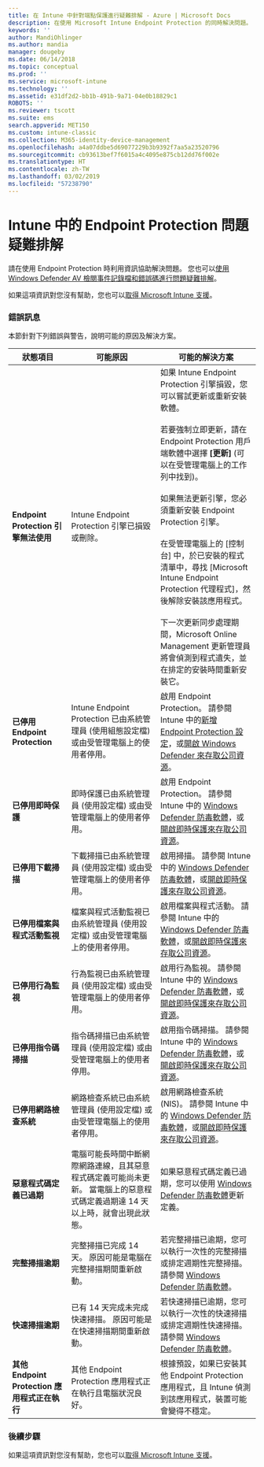 ```yaml
---
title: 在 Intune 中針對端點保護進行疑難排解 - Azure | Microsoft Docs
description: 在使用 Microsoft Intune Endpoint Protection 的同時解決問題。
keywords: ''
author: MandiOhlinger
ms.author: mandia
manager: dougeby
ms.date: 06/14/2018
ms.topic: conceptual
ms.prod: ''
ms.service: microsoft-intune
ms.technology: ''
ms.assetid: e31df2d2-bb1b-491b-9a71-04e0b18829c1
ROBOTS: ''
ms.reviewer: tscott
ms.suite: ems
search.appverid: MET150
ms.custom: intune-classic
ms.collection: M365-identity-device-management
ms.openlocfilehash: a4a07ddbe5d69077229b3b9392f7aa5a23520796
ms.sourcegitcommit: cb93613bef7f6015a4c4095e875cb12dd76f002e
ms.translationtype: HT
ms.contentlocale: zh-TW
ms.lasthandoff: 03/02/2019
ms.locfileid: "57238790"
---
```

# <a name="troubleshoot-endpoint-protection-in-intune"></a>Intune 中的 Endpoint Protection 問題疑難排解

請在使用 Endpoint Protection 時利用資訊協助解決問題。 您也可以[使用 Windows Defender AV 檢閱事件記錄檔和錯誤碼進行問題疑難排解](https://docs.microsoft.com/windows/security/threat-protection/windows-defender-antivirus/troubleshoot-windows-defender-antivirus)。

如果這項資訊對您沒有幫助，您也可以[取得 Microsoft Intune 支援](get-support.md)。

### <a name="error-messages"></a>錯誤訊息
本節針對下列錯誤與警告，說明可能的原因及解決方案。

|狀態項目|可能原因|可能的解決方案|
|---------------|--------------------|-----------------------|
|**Endpoint Protection 引擎無法使用**|Intune Endpoint Protection 引擎已損毀或刪除。|如果 Intune Endpoint Protection 引擎損毀，您可以嘗試更新或重新安裝軟體。<br /><br />若要強制立即更新，請在 Endpoint Protection 用戶端軟體中選擇 **[更新]** (可以在受管理電腦上的工作列中找到)。<br /><br />如果無法更新引擎，您必須重新安裝 Endpoint Protection 引擎。<br /><br />在受管理電腦上的 [控制台] 中，於已安裝的程式清單中，尋找 [Microsoft Intune Endpoint Protection 代理程式]，然後解除安裝該應用程式。<br /><br />下一次更新同步處理期間，Microsoft Online Management 更新管理員將會偵測到程式遺失，並在排定的安裝時間重新安裝它。|
|**已停用 Endpoint Protection**|Intune Endpoint Protection 已由系統管理員 (使用組態設定檔) 或由受管理電腦上的使用者停用。|啟用 Endpoint Protection。 請參閱 Intune 中的[新增 Endpoint Protection 設定](endpoint-protection-configure.md)，或[開啟 Windows Defender 來存取公司資源](/intune-user-help/turn-on-defender-windows)。|
|**已停用即時保護**|即時保護已由系統管理員 (使用設定檔) 或由受管理電腦上的使用者停用。|啟用 Endpoint Protection。 請參閱 Intune 中的 [Windows Defender 防毒軟體](device-restrictions-windows-10.md#windows-defender-antivirus)，或[開啟即時保護來存取公司資源](/intune-user-help/turn-on-defender-windows)。 |
|**已停用下載掃描**|下載掃描已由系統管理員 (使用設定檔) 或由受管理電腦上的使用者停用。|啟用掃描。 請參閱 Intune 中的 [Windows Defender 防毒軟體](device-restrictions-windows-10.md#windows-defender-antivirus)，或[開啟即時保護來存取公司資源](/intune-user-help/turn-on-defender-windows)。 |
|**已停用檔案與程式活動監視**|檔案與程式活動監視已由系統管理員 (使用設定檔) 或由受管理電腦上的使用者停用。|啟用檔案與程式活動。 請參閱 Intune 中的 [Windows Defender 防毒軟體](device-restrictions-windows-10.md#windows-defender-antivirus)，或[開啟即時保護來存取公司資源](/intune-user-help/turn-on-defender-windows)。 |
|**已停用行為監視**|行為監視已由系統管理員 (使用設定檔) 或由受管理電腦上的使用者停用。|啟用行為監視。 請參閱 Intune 中的 [Windows Defender 防毒軟體](device-restrictions-windows-10.md#windows-defender-antivirus)，或[開啟即時保護來存取公司資源](/intune-user-help/turn-on-defender-windows)。 |
|**已停用指令碼掃描**|指令碼掃描已由系統管理員 (使用設定檔) 或由受管理電腦上的使用者停用。|啟用指令碼掃描。 請參閱 Intune 中的 [Windows Defender 防毒軟體](device-restrictions-windows-10.md#windows-defender-antivirus)，或[開啟即時保護來存取公司資源](/intune-user-help/turn-on-defender-windows)。 |
|**已停用網路檢查系統**|網路檢查系統已由系統管理員 (使用設定檔) 或由受管理電腦上的使用者停用。|啟用網路檢查系統 (NIS)。 請參閱 Intune 中的 [Windows Defender 防毒軟體](device-restrictions-windows-10.md#windows-defender-antivirus)，或[開啟即時保護來存取公司資源](/intune-user-help/turn-on-defender-windows)。 |
|**惡意程式碼定義已過期**|電腦可能長時間中斷網際網路連線，且其惡意程式碼定義可能尚未更新。 當電腦上的惡意程式碼定義過期達 14 天以上時，就會出現此狀態。|如果惡意程式碼定義已過期，您可以使用 [Windows Defender 防毒軟體](device-restrictions-windows-10.md#windows-defender-antivirus)更新定義。|
|**完整掃描逾期**|完整掃描已完成 14 天。 原因可能是電腦在完整掃描期間重新啟動。|若完整掃描已逾期，您可以執行一次性的完整掃描或排定週期性完整掃描。 請參閱 [Windows Defender 防毒軟體](device-restrictions-windows-10.md#windows-defender-antivirus)。 |
|**快速掃描逾期**|已有 14 天完成未完成快速掃描。 原因可能是在快速掃描期間重新啟動。|若快速掃描已逾期，您可以執行一次性的快速掃描或排定週期性快速掃描。 請參閱 [Windows Defender 防毒軟體](device-restrictions-windows-10.md#windows-defender-antivirus)。|
|**其他 Endpoint Protection 應用程式正在執行**|其他 Endpoint Protection 應用程式正在執行且電腦狀況良好。|根據預設，如果已安裝其他 Endpoint Protection 應用程式，且 Intune 偵測到該應用程式，裝置可能會變得不穩定。|

### <a name="next-steps"></a>後續步驟
如果這項資訊對您沒有幫助，您也可以[取得 Microsoft Intune 支援](get-support.md)。
